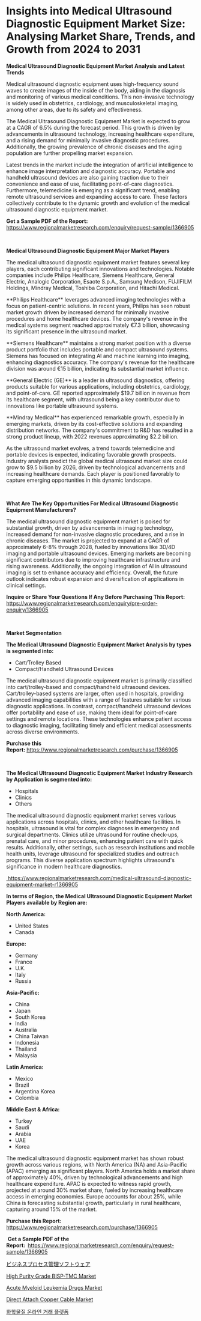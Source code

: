 <p><h1>Insights into Medical Ultrasound Diagnostic Equipment Market Size: Analysing Market Share, Trends, and Growth from 2024 to 2031</h1></p><p><strong>Medical Ultrasound Diagnostic Equipment Market Analysis and Latest Trends</strong></p>
<p><p>Medical ultrasound diagnostic equipment uses high-frequency sound waves to create images of the inside of the body, aiding in the diagnosis and monitoring of various medical conditions. This non-invasive technology is widely used in obstetrics, cardiology, and musculoskeletal imaging, among other areas, due to its safety and effectiveness.</p><p>The Medical Ultrasound Diagnostic Equipment Market is expected to grow at a CAGR of 6.5% during the forecast period. This growth is driven by advancements in ultrasound technology, increasing healthcare expenditure, and a rising demand for minimally invasive diagnostic procedures. Additionally, the growing prevalence of chronic diseases and the aging population are further propelling market expansion.</p><p>Latest trends in the market include the integration of artificial intelligence to enhance image interpretation and diagnostic accuracy. Portable and handheld ultrasound devices are also gaining traction due to their convenience and ease of use, facilitating point-of-care diagnostics. Furthermore, telemedicine is emerging as a significant trend, enabling remote ultrasound services and expanding access to care. These factors collectively contribute to the dynamic growth and evolution of the medical ultrasound diagnostic equipment market.</p></p>
<p><strong>Get a Sample PDF of the Report:&nbsp;</strong> <a href="https://www.regionalmarketresearch.com/enquiry/request-sample/1366905">https://www.regionalmarketresearch.com/enquiry/request-sample/1366905</a></p>
<p>&nbsp;</p>
<p><strong>Medical Ultrasound Diagnostic Equipment Major Market Players</strong></p>
<p><p>The medical ultrasound diagnostic equipment market features several key players, each contributing significant innovations and technologies. Notable companies include Philips Healthcare, Siemens Healthcare, General Electric, Analogic Corporation, Esaote S.p.A., Samsung Medison, FUJIFILM Holdings, Mindray Medical, Toshiba Corporation, and Hitachi Medical.</p><p>**Philips Healthcare** leverages advanced imaging technologies with a focus on patient-centric solutions. In recent years, Philips has seen robust market growth driven by increased demand for minimally invasive procedures and home healthcare devices. The company's revenue in the medical systems segment reached approximately €7.3 billion, showcasing its significant presence in the ultrasound market.</p><p>**Siemens Healthcare** maintains a strong market position with a diverse product portfolio that includes portable and compact ultrasound systems. Siemens has focused on integrating AI and machine learning into imaging, enhancing diagnostics accuracy. The company's revenue for the healthcare division was around €15 billion, indicating its substantial market influence.</p><p>**General Electric (GE)** is a leader in ultrasound diagnostics, offering products suitable for various applications, including obstetrics, cardiology, and point-of-care. GE reported approximately $19.7 billion in revenue from its healthcare segment, with ultrasound being a key contributor due to innovations like portable ultrasound systems.</p><p>**Mindray Medical** has experienced remarkable growth, especially in emerging markets, driven by its cost-effective solutions and expanding distribution networks. The company's commitment to R&D has resulted in a strong product lineup, with 2022 revenues approximating $2.2 billion.</p><p>As the ultrasound market evolves, a trend towards telemedicine and portable devices is expected, indicating favorable growth prospects. Industry analysts predict the global medical ultrasound market size could grow to $9.5 billion by 2026, driven by technological advancements and increasing healthcare demands. Each player is positioned favorably to capture emerging opportunities in this dynamic landscape.</p></p>
<p>&nbsp;</p>
<p><strong>What Are The Key Opportunities For Medical Ultrasound Diagnostic Equipment Manufacturers?</strong></p>
<p><p>The medical ultrasound diagnostic equipment market is poised for substantial growth, driven by advancements in imaging technology, increased demand for non-invasive diagnostic procedures, and a rise in chronic diseases. The market is projected to expand at a CAGR of approximately 6-8% through 2028, fueled by innovations like 3D/4D imaging and portable ultrasound devices. Emerging markets are becoming significant contributors due to improving healthcare infrastructure and rising awareness. Additionally, the ongoing integration of AI in ultrasound imaging is set to enhance accuracy and efficiency. Overall, the future outlook indicates robust expansion and diversification of applications in clinical settings.</p></p>
<p><strong>Inquire or Share Your Questions If Any Before Purchasing This Report:</strong> <a href="https://www.regionalmarketresearch.com/enquiry/pre-order-enquiry/1366905">https://www.regionalmarketresearch.com/enquiry/pre-order-enquiry/1366905</a></p>
<p>&nbsp;</p>
<p><strong>Market Segmentation</strong></p>
<p><strong>The Medical Ultrasound Diagnostic Equipment Market Analysis by types is segmented into:</strong></p>
<p><ul><li>Cart/Trolley Based</li><li>Compact/Handheld Ultrasound Devices</li></ul></p>
<p><p>The medical ultrasound diagnostic equipment market is primarily classified into cart/trolley-based and compact/handheld ultrasound devices. Cart/trolley-based systems are larger, often used in hospitals, providing advanced imaging capabilities with a range of features suitable for various diagnostic applications. In contrast, compact/handheld ultrasound devices offer portability and ease of use, making them ideal for point-of-care settings and remote locations. These technologies enhance patient access to diagnostic imaging, facilitating timely and efficient medical assessments across diverse environments.</p></p>
<p><strong>Purchase this Report:&nbsp;</strong><a href="https://www.regionalmarketresearch.com/purchase/1366905">https://www.regionalmarketresearch.com/purchase/1366905</a></p>
<p>&nbsp;</p>
<p><strong>The Medical Ultrasound Diagnostic Equipment Market Industry Research by Application is segmented into:</strong></p>
<p><ul><li>Hospitals</li><li>Clinics</li><li>Others</li></ul></p>
<p><p>The medical ultrasound diagnostic equipment market serves various applications across hospitals, clinics, and other healthcare facilities. In hospitals, ultrasound is vital for complex diagnoses in emergency and surgical departments. Clinics utilize ultrasound for routine check-ups, prenatal care, and minor procedures, enhancing patient care with quick results. Additionally, other settings, such as research institutions and mobile health units, leverage ultrasound for specialized studies and outreach programs. This diverse application spectrum highlights ultrasound's significance in modern healthcare diagnostics.</p></p>
<p><a href="https://www.regionalmarketresearch.com/medical-ultrasound-diagnostic-equipment-market-r1366905">&nbsp;https://www.regionalmarketresearch.com/medical-ultrasound-diagnostic-equipment-market-r1366905</a></p>
<p><strong>In terms of Region, the Medical Ultrasound Diagnostic Equipment Market Players available by Region are:</strong></p>
<p>
    <p> <strong> North America: </strong>
        <ul>
            <li>United States</li>
            <li>Canada</li>
        </ul>
        </p> 
    <p> <strong> Europe: </strong>
        <ul>
            <li>Germany</li>
            <li>France</li>
            <li>U.K.</li>
            <li>Italy</li>
            <li>Russia</li>
        </ul>
        </p> 
    <p> <strong> Asia-Pacific: </strong>
        <ul>
            <li>China</li>
            <li>Japan</li>
            <li>South Korea</li>
            <li>India</li>
            <li>Australia</li>
            <li>China Taiwan</li>
            <li>Indonesia</li>
            <li>Thailand</li>
            <li>Malaysia</li>
        </ul>
        </p> 
    <p> <strong> Latin America: </strong>
        <ul>
            <li>Mexico</li>
            <li>Brazil</li>
            <li>Argentina Korea</li>
            <li>Colombia</li>
        </ul>
        </p> 
    <p> <strong> Middle East & Africa: </strong>
        <ul>
            <li>Turkey</li>
            <li>Saudi</li>
            <li>Arabia</li>
            <li>UAE</li>
            <li>Korea</li>
        </ul>
    </p>
    </p>
<p><p>The medical ultrasound diagnostic equipment market has shown robust growth across various regions, with North America (NA) and Asia-Pacific (APAC) emerging as significant players. North America holds a market share of approximately 40%, driven by technological advancements and high healthcare expenditure. APAC is expected to witness rapid growth, projected at around 30% market share, fueled by increasing healthcare access in emerging economies. Europe accounts for about 25%, while China is forecasting substantial growth, particularly in rural healthcare, capturing around 15% of the market.</p></p>
<p><strong>Purchase this Report: </strong><a href="https://www.regionalmarketresearch.com/purchase/1366905">https://www.regionalmarketresearch.com/purchase/1366905</a></p>
<p>&nbsp;<strong>Get a Sample PDF of the Report:&nbsp;&nbsp;</strong><a href="https://www.regionalmarketresearch.com/enquiry/request-sample/1366905">https://www.regionalmarketresearch.com/enquiry/request-sample/1366905</a></p>
<p><strong></strong></p>
<p><p><a href="https://medium.com/@joanyheaney1962/%E3%83%93%E3%82%B8%E3%83%8D%E3%82%B9%E3%83%97%E3%83%AD%E3%82%BB%E3%82%B9%E7%AE%A1%E7%90%86%E3%82%BD%E3%83%95%E3%83%88%E3%82%A6%E3%82%A7%E3%82%A2%E5%B8%82%E5%A0%B4%E3%81%AE%E3%83%80%E3%82%A4%E3%83%8A%E3%83%9F%E3%82%AF%E3%82%B9%E3%82%92%E6%8E%A2%E3%82%8B-%E3%82%B0%E3%83%AD%E3%83%BC%E3%83%90%E3%83%AB%E3%83%88%E3%83%AC%E3%83%B3%E3%83%89%E3%81%A8%E4%BB%8A%E5%BE%8C%E3%81%AE%E6%88%90%E9%95%B7%E8%A6%8B%E9%80%9A%E3%81%97-2024%E5%B9%B4-2031%E5%B9%B4-%E3%82%92157%E3%83%9A%E3%83%BC%E3%82%B8%E3%81%A7%E3%82%AB%E3%83%90%E3%83%BC%E3%81%97%E3%81%A6%E3%81%84%E3%81%BE%E3%81%99-aa32d74b479f">ビジネスプロセス管理ソフトウェア</a></p><p><a href="https://issuu.com/reportprime-2/docs/high-purity-grade-bisp-tmc-market-s_1298802442c859">High Purity Grade BISP-TMC Market</a></p><p><a href="https://www.linkedin.com/pulse/how-acute-myeloid-leukemia-drugs-market-evolve-growth-analysis-tbrve?trackingId=0uhPzF%2BtR9q9x991Wlrs0A%3D%3D">Acute Myeloid Leukemia Drugs Market</a></p><p><a href="https://github.com/AlisaRowe24/Market-Research-Report-List-1/blob/main/direct-attach-copper-cable-market.md">Direct Attach Copper Cable Market</a></p><p><a href="https://medium.com/@brettweberrt8767765/%ED%99%94%ED%95%99-%EC%98%A8%EB%9D%BC%EC%9D%B8-%EA%B1%B0%EB%9E%98-%ED%94%8C%EB%9E%AB%ED%8F%BC-%EC%8B%9C%EC%9E%A5-%EA%B7%9C%EB%AA%A8-%EC%9C%A0%ED%98%95%EB%B3%84-%EC%83%9D%EB%AC%BC-%EB%B0%8F-%EC%A0%9C%EC%95%BD-%ED%99%94%ED%95%99-%EB%86%8D%EC%97%85-%ED%99%94%ED%95%99-%EC%82%B0%EC%97%85-%ED%99%94%ED%95%99-%EA%B8%B0%ED%83%80-%EC%A0%9C%ED%92%88%EB%B3%84-%EA%B3%B5%EC%9E%A5-%EB%B3%91%EC%9B%90-%EC%84%9D%EC%9C%A0%ED%99%94%ED%95%99-%EA%B8%B0%ED%83%80-%EA%B8%80%EB%A1%9C%EB%B2%8C-%EC%82%B0%EC%97%85-%EB%B6%84%EC%84%9D-%EC%A0%90%EC%9C%A0%EC%9C%A8-%EC%84%B1%EC%9E%A5-9ccdea541f49">화학물질 온라인 거래 플랫폼</a></p></p>